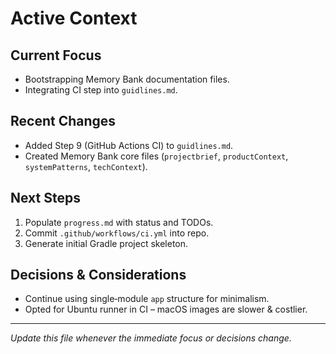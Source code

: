 # Active Context

## Current Focus
* Bootstrapping Memory Bank documentation files.
* Integrating CI step into `guidlines.md`.

## Recent Changes
* Added Step 9 (GitHub Actions CI) to `guidlines.md`.
* Created Memory Bank core files (`projectbrief`, `productContext`, `systemPatterns`, `techContext`).

## Next Steps
1. Populate `progress.md` with status and TODOs.
2. Commit `.github/workflows/ci.yml` into repo.
3. Generate initial Gradle project skeleton.

## Decisions & Considerations
* Continue using single‑module `app` structure for minimalism.
* Opted for Ubuntu runner in CI – macOS images are slower & costlier.

---
_Update this file whenever the immediate focus or decisions change._ 